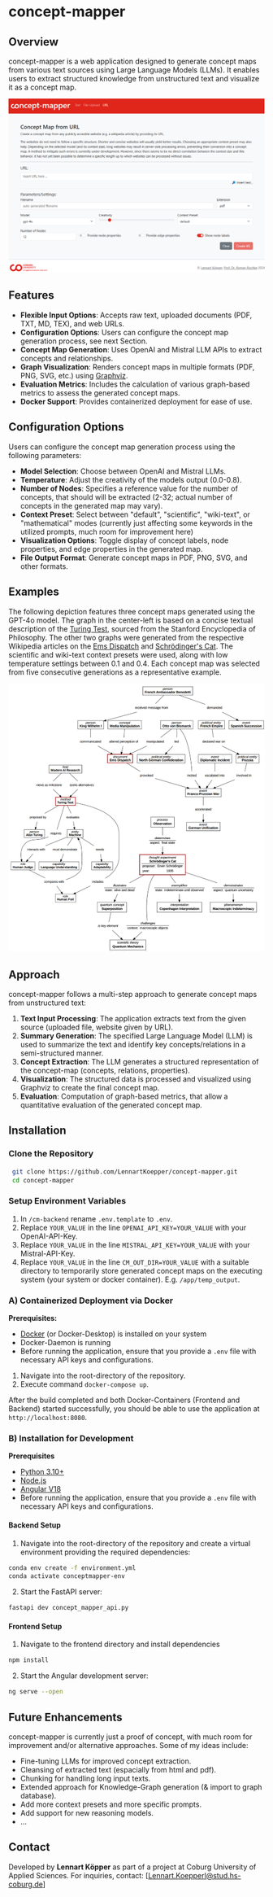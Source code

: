 # concept-mapper

## Overview
concept-mapper is a web application designed to generate concept maps from various text sources using Large Language Models (LLMs). It enables users to extract structured knowledge from unstructured text and visualize it as a concept map. 

![UI of concept-mapper](image.png)

## Features
- **Flexible Input Options**: Accepts raw text, uploaded documents (PDF, TXT, MD, TEX), and web URLs.
- **Configuration Options**: Users can configure the concept map generation process, see next Section.
- **Concept Map Generation**: Uses OpenAI and Mistral LLM APIs to extract concepts and relationships.
- **Graph Visualization**: Renders concept maps in multiple formats (PDF, PNG, SVG, etc.) using [Graphviz](https://graphviz.org/).
- **Evaluation Metrics**: Includes the calculation of various graph-based metrics to assess the generated concept maps.
- **Docker Support**: Provides containerized deployment for ease of use.

## Configuration Options
Users can configure the concept map generation process using the following parameters:
- **Model Selection**: Choose between OpenAI and Mistral LLMs.
- **Temperature**: Adjust the creativity of the models output (0.0-0.8).
- **Number of Nodes**: Specifies a reference value for the number of concepts, that should will be extracted (2-32; actual number of concepts in the generated map may vary).
- **Context Preset**: Select between "default", "scientific", "wiki-text", or "mathematical" modes (currently just affecting some keywords in the utilized prompts, much room for improvement here)
- **Visualization Options**: Toggle display of concept labels, node properties, and edge properties in the generated map.
- **File Output Format**: Generate concept maps in PDF, PNG, SVG, and other formats.

## Examples
The following depiction features three concept maps generated using the GPT-4o model. The graph in the center-left is based on a concise textual description of the [Turing Test](https://plato.stanford.edu/entries/turing-test/), sourced from the Stanford Encyclopedia of Philosophy. The other two graphs were generated from the respective Wikipedia articles on the [Ems Dispatch](https://en.wikipedia.org/wiki/Ems_dispatch) and [Schrödinger's Cat](https://en.wikipedia.org/wiki/Schr%C3%B6dinger%27s_cat). The scientific and wiki-text context presets were used, along with low temperature settings between 0.1 and 0.4. Each concept map was selected from five consecutive generations as a representative example.

![some example concept maps created with concept-mapper](example_cms.jpg)

## Approach
concept-mapper follows a multi-step approach to generate concept maps from unstructured text:
1. **Text Input Processing**: The application extracts text from the given source  (uploaded file, website given by URL).
2. **Summary Generation**: The specified Large Language Model (LLM) is used to summarize the text and identify key concepts/relations in a semi-structured manner.
3. **Concept Extraction**: The LLM generates a structured representation of the concept-map (concepts, relations, properties).
4. **Visualization**: The structured data is processed and visualized using Graphviz to create the final concept map.
5. **Evaluation**: Computation of graph-based metrics, that allow a quantitative evaluation of the generated concept map.


## Installation
### Clone the Repository
```bash
 git clone https://github.com/LennartKoepper/concept-mapper.git
 cd concept-mapper
```

### Setup Environment Variables
1. In `/cm-backend` rename `.env.template` to `.env`.
2. Replace `YOUR_VALUE` in the line `OPENAI_API_KEY=YOUR_VALUE` with your OpenAI-API-Key.
3. Replace `YOUR_VALUE` in the line `MISTRAL_API_KEY=YOUR_VALUE` with your Mistral-API-Key.
4. Replace `YOUR_VALUE` in the line `CM_OUT_DIR=YOUR_VALUE` with a suitable directory to temporarily store generated concept maps on the executing system (your system or docker container). E.g. `/app/temp_output`.

### A) Containerized Deployment via Docker
**Prerequisites:**
* [Docker](https://www.docker.com/) (or Docker-Desktop) is installed on your system
* Docker-Daemon is running 
* Before running the application, ensure that you provide a `.env` file with necessary API keys and configurations.

1. Navigate into the root-directory of the repository.
2. Execute command `docker-compose up`.

After the build completed and both Docker-Containers (Frontend and Backend) started successfully, you should be able to use the application at `http://localhost:8080`.

### B) Installation for Development
**Prerequisites**
- [Python 3.10+](https://www.python.org/downloads/)
- [Node.js](https://nodejs.org/en/download/) 
- [Angular V18](https://v18.angular.dev/installation)
- Before running the application, ensure that you provide a `.env` file with necessary API keys and configurations.

#### Backend Setup
1. Navigate into the root-directory of the repository and create a virtual environment providing the required dependencies:
```bash
conda env create -f environment.yml
conda activate conceptmapper-env
```

2. Start the FastAPI server:
```bash
fastapi dev concept_mapper_api.py
```

#### Frontend Setup
1. Navigate to the frontend directory and install dependencies
```bash
npm install
```

2. Start the Angular development server:
```bash
ng serve --open
```

## Future Enhancements
concept-mapper is currently just a proof of concept, with much room for improvement and/or alternative approaches. Some of my ideas include: 
- Fine-tuning LLMs for improved concept extraction.
- Cleansing of extracted text (espacially from html and pdf).
- Chunking for handling long input texts.
- Extended approach for Knowledge-Graph generation (& import to graph database). 
- Add more context presets and more specific prompts.
- Add support for new reasoning models.
- ...

## Contact
Developed by **Lennart Köpper** as part of a  project at Coburg University of Applied Sciences.
For inquiries, contact: [Lennart.Koepperl@stud.hs-coburg.de]

